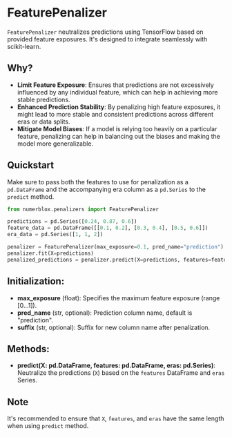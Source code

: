 # FeaturePenalizer

`FeaturePenalizer` neutralizes predictions using TensorFlow based on provided feature exposures. It's designed to integrate seamlessly with scikit-learn.

## Why?
- **Limit Feature Exposure**: Ensures that predictions are not excessively influenced by any individual feature, which can help in achieving more stable predictions.
- **Enhanced Prediction Stability**: By penalizing high feature exposures, it might lead to more stable and consistent predictions across different eras or data splits.
- **Mitigate Model Biases**: If a model is relying too heavily on a particular feature, penalizing can help in balancing out the biases and making the model more generalizable.

## Quickstart

Make sure to pass both the features to use for penalization as a `pd.DataFrame` and the accompanying era column as a `pd.Series` to the `predict` method.
```python
from numerblox.penalizers import FeaturePenalizer

predictions = pd.Series([0.24, 0.87, 0.6])
feature_data = pd.DataFrame([[0.1, 0.2], [0.3, 0.4], [0.5, 0.6]])
era_data = pd.Series([1, 1, 2])

penalizer = FeaturePenalizer(max_exposure=0.1, pred_name="prediction")
penalizer.fit(X=predictions)
penalized_predictions = penalizer.predict(X=predictions, features=feature_data, eras=era_data)
```

## Initialization:
- **max_exposure** (float): Specifies the maximum feature exposure (range [0...1]).
- **pred_name** (str, optional): Prediction column name, default is "prediction".
- **suffix** (str, optional): Suffix for new column name after penalization.

## Methods:
- **predict(X: pd.DataFrame, features: pd.DataFrame, eras: pd.Series)**: Neutralize the predictions (`X`) based on the `features` DataFrame and `eras` Series.

## Note
It's recommended to ensure that `X`, `features`, and `eras` have the same length when using `predict` method.
